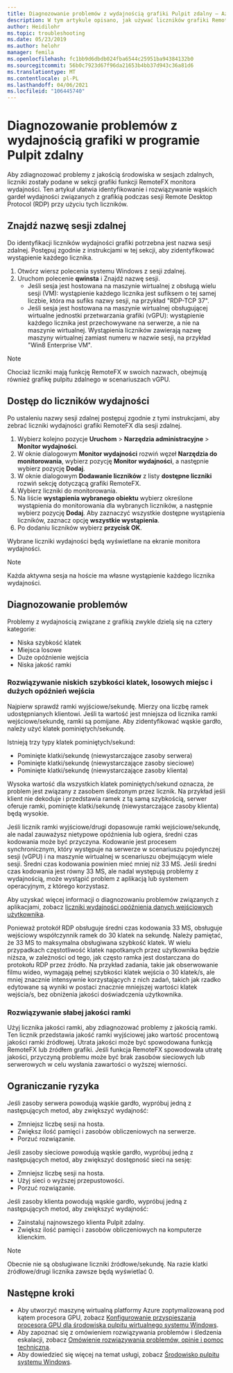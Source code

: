 ```yaml
---
title: Diagnozowanie problemów z wydajnością grafiki Pulpit zdalny — Azure
description: W tym artykule opisano, jak używać liczników grafiki RemoteFX w sesjach protokołu pulpitu zdalnego do diagnozowania problemów z wydajnością za pomocą grafiki na pulpicie wirtualnym systemu Windows.
author: Heidilohr
ms.topic: troubleshooting
ms.date: 05/23/2019
ms.author: helohr
manager: femila
ms.openlocfilehash: fc1bb9d6dbdb024fba6544c25951ba94384132b0
ms.sourcegitcommit: 56b0c7923d67f96da21653b4bb37d943c36a81d6
ms.translationtype: MT
ms.contentlocale: pl-PL
ms.lasthandoff: 04/06/2021
ms.locfileid: "106445740"
---
```

# <a name="diagnose-graphics-performance-issues-in-remote-desktop"></a>Diagnozowanie problemów z wydajnością grafiki w programie Pulpit zdalny

Aby zdiagnozować problemy z jakością środowiska w sesjach zdalnych, liczniki zostały podane w sekcji grafiki funkcji RemoteFX monitora wydajności. Ten artykuł ułatwia identyfikowanie i rozwiązywanie wąskich gardeł wydajności związanych z grafikią podczas sesji Remote Desktop Protocol (RDP) przy użyciu tych liczników.

## <a name="find-your-remote-session-name"></a>Znajdź nazwę sesji zdalnej

Do identyfikacji liczników wydajności grafiki potrzebna jest nazwa sesji zdalnej. Postępuj zgodnie z instrukcjami w tej sekcji, aby zidentyfikować wystąpienie każdego licznika.

1. Otwórz wiersz polecenia systemu Windows z sesji zdalnej.
2. Uruchom polecenie **qwinsta** i Znajdź nazwę sesji.
    - Jeśli sesja jest hostowana na maszynie wirtualnej z obsługą wielu sesji (VM): wystąpienie każdego licznika jest sufiksem o tej samej liczbie, która ma sufiks nazwy sesji, na przykład "RDP-TCP 37".
    - Jeśli sesja jest hostowana na maszynie wirtualnej obsługującej wirtualne jednostki przetwarzania grafiki (vGPU): wystąpienie każdego licznika jest przechowywane na serwerze, a nie na maszynie wirtualnej. Wystąpienia liczników zawierają nazwę maszyny wirtualnej zamiast numeru w nazwie sesji, na przykład "Win8 Enterprise VM".

>[!NOTE]
> Chociaż liczniki mają funkcję RemoteFX w swoich nazwach, obejmują również grafikę pulpitu zdalnego w scenariuszach vGPU.

## <a name="access-performance-counters"></a>Dostęp do liczników wydajności

Po ustaleniu nazwy sesji zdalnej postępuj zgodnie z tymi instrukcjami, aby zebrać liczniki wydajności grafiki RemoteFX dla sesji zdalnej.

1. Wybierz kolejno pozycje **Uruchom**  >  **Narzędzia administracyjne**  >  **Monitor wydajności**.
2. W oknie dialogowym **Monitor wydajności** rozwiń węzeł **Narzędzia do monitorowania**, wybierz pozycję **Monitor wydajności**, a następnie wybierz pozycję **Dodaj**.
3. W oknie dialogowym **Dodawanie liczników** z listy **dostępne liczniki** rozwiń sekcję dotyczącą grafiki RemoteFX.
4. Wybierz liczniki do monitorowania.
5. Na liście **wystąpienia wybranego obiektu** wybierz określone wystąpienia do monitorowania dla wybranych liczników, a następnie wybierz pozycję **Dodaj**. Aby zaznaczyć wszystkie dostępne wystąpienia liczników, zaznacz opcję **wszystkie wystąpienia**.
6. Po dodaniu liczników wybierz **przycisk OK**.

Wybrane liczniki wydajności będą wyświetlane na ekranie monitora wydajności.

>[!NOTE]
>Każda aktywna sesja na hoście ma własne wystąpienie każdego licznika wydajności.

## <a name="diagnose-issues"></a>Diagnozowanie problemów

Problemy z wydajnością związane z grafikią zwykle dzielą się na cztery kategorie:

- Niska szybkość klatek
- Miejsca losowe
- Duże opóźnienie wejścia
- Niska jakość ramki

### <a name="addressing-low-frame-rate-random-stalls-and-high-input-latency"></a>Rozwiązywanie niskich szybkości klatek, losowych miejsc i dużych opóźnień wejścia

Najpierw sprawdź ramki wyjściowe/sekundę. Mierzy ona liczbę ramek udostępnianych klientowi. Jeśli ta wartość jest mniejsza od licznika ramki wejściowe/sekundę, ramki są pomijane. Aby zidentyfikować wąskie gardło, należy użyć klatek pominiętych/sekundę.

Istnieją trzy typy klatek pominiętych/sekund:

- Pominięte klatki/sekundę (niewystarczające zasoby serwera)
- Pominięte klatki/sekundę (niewystarczające zasoby sieciowe)
- Pominięte klatki/sekundę (niewystarczające zasoby klienta)

Wysoka wartość dla wszystkich klatek pominiętych/sekund oznacza, że problem jest związany z zasobem śledzonym przez licznik. Na przykład jeśli klient nie dekoduje i przedstawia ramek z tą samą szybkością, serwer oferuje ramki, pominięte klatki/sekundę (niewystarczające zasoby klienta) będą wysokie.

Jeśli licznik ramki wyjściowe/drugi dopasowuje ramki wejściowe/sekundę, ale nadal zauważysz nietypowe opóźnienia lub ogiera, średni czas kodowania może być przyczyna. Kodowanie jest procesem synchronicznym, który występuje na serwerze w scenariuszu pojedynczej sesji (vGPU) i na maszynie wirtualnej w scenariuszu obejmującym wiele sesji. Średni czas kodowania powinien mieć mniej niż 33 MS. Jeśli średni czas kodowania jest równy 33 MS, ale nadal występują problemy z wydajnością, może wystąpić problem z aplikacją lub systemem operacyjnym, z którego korzystasz.

Aby uzyskać więcej informacji o diagnozowaniu problemów związanych z aplikacjami, zobacz [liczniki wydajności opóźnienia danych wejściowych użytkownika](/windows-server/remote/remote-desktop-services/rds-rdsh-performance-counters/).

Ponieważ protokół RDP obsługuje średni czas kodowania 33 MS, obsługuje wejściowy współczynnik ramek do 30 klatek na sekundę. Należy pamiętać, że 33 MS to maksymalna obsługiwana szybkość klatek. W wielu przypadkach częstotliwość klatek napotkanych przez użytkownika będzie niższa, w zależności od tego, jak często ramka jest dostarczana do protokołu RDP przez źródło. Na przykład zadania, takie jak obserwowanie filmu wideo, wymagają pełnej szybkości klatek wejścia o 30 klatek/s, ale mniej znacznie intensywnie korzystających z nich zadań, takich jak rzadko edytowane są wyniki w postaci znacznie mniejszej wartości klatek wejścia/s, bez obniżenia jakości doświadczenia użytkownika.

### <a name="addressing-poor-frame-quality"></a>Rozwiązywanie słabej jakości ramki

Użyj licznika jakości ramki, aby zdiagnozować problemy z jakością ramki. Ten licznik przedstawia jakość ramki wyjściowej jako wartość procentową jakości ramki źródłowej. Utrata jakości może być spowodowana funkcją RemoteFX lub źródłem grafiki. Jeśli funkcja RemoteFX spowodowała utratę jakości, przyczyną problemu może być brak zasobów sieciowych lub serwerowych w celu wysłania zawartości o wyższej wierności.

## <a name="mitigation"></a>Ograniczanie ryzyka

Jeśli zasoby serwera powodują wąskie gardło, wypróbuj jedną z następujących metod, aby zwiększyć wydajność:

- Zmniejsz liczbę sesji na hosta.
- Zwiększ ilość pamięci i zasobów obliczeniowych na serwerze.
- Porzuć rozwiązanie.

Jeśli zasoby sieciowe powodują wąskie gardło, wypróbuj jedną z następujących metod, aby zwiększyć dostępność sieci na sesję:

- Zmniejsz liczbę sesji na hosta.
- Użyj sieci o wyższej przepustowości.
- Porzuć rozwiązanie.

Jeśli zasoby klienta powodują wąskie gardło, wypróbuj jedną z następujących metod, aby zwiększyć wydajność:

- Zainstaluj najnowszego klienta Pulpit zdalny.
- Zwiększ ilość pamięci i zasobów obliczeniowych na komputerze klienckim.

> [!NOTE]
> Obecnie nie są obsługiwane liczniki źródłowe/sekundę. Na razie klatki źródłowe/drugi licznika zawsze będą wyświetlać 0.

## <a name="next-steps"></a>Następne kroki

- Aby utworzyć maszynę wirtualną platformy Azure zoptymalizowaną pod kątem procesora GPU, zobacz [Konfigurowanie przyspieszania procesora GPU dla środowiska pulpitu wirtualnego systemu Windows](configure-vm-gpu.md).
- Aby zapoznać się z omówieniem rozwiązywania problemów i śledzenia eskalacji, zobacz [Omówienie rozwiązywania problemów, opinie i pomoc techniczną](troubleshoot-set-up-overview.md).
- Aby dowiedzieć się więcej na temat usługi, zobacz [Środowisko pulpitu systemu Windows](environment-setup.md).
